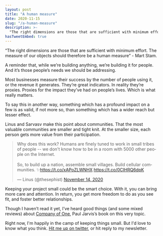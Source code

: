 ```yaml
---
layout: post
title: "A human measure"
date: 2020-11-15
slug: "/a-human-measure"
description: >-
  "The right dimensions are those that are sufficient with minimum effort. The measure of our objects should therefore be a human measure" - Mart Stam.
hasTweetEmbed: true
---
```


“The right dimensions are those that are sufficient with minimum effort. The measure of our objects should therefore be a human measure” - Mart Stam.

A reminder that, while we’re building anything, we’re building it for people. And it’s those people’s needs we should be addressing.

Most businesses measure their success by the number of people using it, or the revenue it generates. They’re great indicators. In reality they’re proxies. Proxies for the impact they’ve had on people’s lives. Which is what really matters.

To say this in another way, something which has a profound impact on a few is as valid, if not more so, than something which has a wider reach but lesser effect.

Linus and Sarvasv make this point about communities. That the most valuable communities are smaller and tight knit. At the smaller size, each person gets more value from their participation.

<blockquote class="twitter-tweet"><p lang="en" dir="ltr">Why does this work? Humans are finely tuned to work in small tribes of people -- we don&#39;t know how to be in a room with 5000 other people on the Internet.<br><br>So, to build up a nation, assemble small villages. Build cellular communities. ✨<a href="https://t.co/xAPoZLWNHX">https://t.co/xAPoZLWNHX</a> <a href="https://t.co/0CIHRQ6dpK">https://t.co/0CIHRQ6dpK</a></p>&mdash; Linus (@thesephist) <a href="https://twitter.com/thesephist/status/1327643453182914560?ref_src=twsrc%5Etfw">November 14, 2020</a></blockquote> <script async src="https://platform.twitter.com/widgets.js" charset="utf-8"></script>

Keeping your project small could be the smart choice. With it, you can bring more care and attention. In return, you get more freedom to do as you see fit, and foster better relationships.

Though I haven’t read it yet, I’ve heard good things (and some mixed reviews) about <a href="https://www.amazon.co.uk/Company-One-Staying-Small-Business/dp/0241380227/ref=sr_1_2?dchild=1&qid=1605461593&refinements=p_27%3APaul+Jarvis&s=books&sr=1-2" target="_blank" rel="noopener noreferrer">Company of One</a>, Paul Jarvis’s book on this very topic.

Right now, I'm happily in the camp of keeping things small. But I'd love to know what you think. <a href="https://twitter.com/rdjpalmer" target="_blank" rel="noopener noreferrer">Hit me up on twitter</a>, or hit reply to my newsletter.
